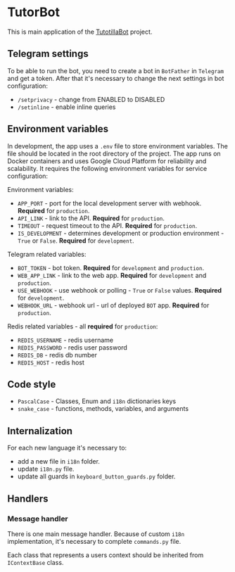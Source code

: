 # TutorBot

This is main application of the [TutotillaBot](https://github.com/users/japolyak/projects/2/views/4) project.

## Telegram settings

To be able to run the bot, you need to create a bot in `BotFather` in `Telegram` and get a token. After that it's necessary
to change the next settings in bot configuration:

* `/setprivacy` - change from ENABLED to DISABLED
* `/setinline` - enable inline queries

## Environment variables

In development, the app uses a `.env` file to store environment variables. The file should be located in the root directory of the project.
The app runs on Docker containers and uses Google Cloud Platform for reliability and scalability.
It requires the following environment variables for service configuration:

Environment variables:
* `APP_PORT` - port for the local development server with webhook. **Required** for `production`.
* `API_LINK` - link to the API. **Required** for `production`.
* `TIMEOUT` - request timeout to the API. **Required** for `production`.
* `IS_DEVELOPMENT` - determines development or production environment - `True` or `False`. **Required** for `development`.

Telegram related variables:

* `BOT_TOKEN` - bot token. **Required** for `development` and `production`.
* `WEB_APP_LINK` - link to the web app. **Required** for `development` and `production`.
* `USE_WEBHOOK` - use webhook or polling - `True` or `False` values. **Required** for `development`.
* `WEBHOOK_URL` - webhook url - url of deployed `BOT` app. **Required** for `production`.

Redis related variables - all **required** for `production`:
* `REDIS_USERNAME` - redis username
* `REDIS_PASSWORD` - redis user password
* `REDIS_DB` - redis db number
* `REDIS_HOST` - redis host

## Code style

* `PascalCase` - Classes, Enum and `i18n` dictionaries keys
* `snake_case` - functions, methods, variables, and arguments

## Internalization

For each new language it's necessary to:
* add a new file in `i18n` folder.
* update `i18n.py` file.
* update all guards in `keyboard_button_guards.py` folder.

## Handlers

### Message handler

There is one main message handler. Because of custom `i18n` implementation, it's necessary to complete `commands.py` file.

Each class that represents a users context should be inherited from `IContextBase` class.
